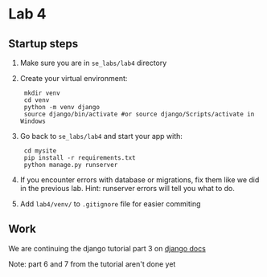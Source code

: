 # Lab 4

## Startup steps

1. Make sure you are in `se_labs/lab4` directory

1. Create your virtual environment:

        mkdir venv
        cd venv
        python -m venv django
        source django/bin/activate #or source django/Scripts/activate in Windows

1. Go back to `se_labs/lab4` and start your app with:

        cd mysite
        pip install -r requirements.txt
        python manage.py runserver

1. If you encounter errors with database or migrations, fix them like we did in the 
previous lab. Hint: runserver errors will tell you what to do.

1. Add `lab4/venv/` to `.gitignore` file for easier commiting

## Work

We are continuing the django tutorial part 3 on [django docs](https://docs.djangoproject.com/en/3.1/intro/tutorial03/)

Note: part 6 and 7 from the tutorial aren't done yet